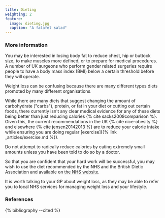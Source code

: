 ```yaml
---
title: Dieting
weighting: 2
feature:
  image: dieting.jpg
  caption: "A falafel salad"
---
```


### More information

You may be interested in losing body fat to reduce chest, hip or buttock size, to make muscles more defined, or to prepare for medical procedures. A number of UK surgeons who perform gender related surgeries require people to have a body mass index (BMI) below a certain threshold before they will operate. 

Weight loss can be confusing because there are many different types diets promoted by many different organisations. 

While there are many diets that suggest changing the amount of carbohydrate ("carbs"), protein, or fat in your diet or cutting out certain foods, there currently isn't any clear medical evidence for any of these diets being better than just reducing calories {% cite sacks2009comparison %}. Given this, the current recommendations in the UK {% cite nice-obesity %} and elsewhere {% cite jensen20142013 %} are to reduce your calorie intake while ensuring you are doing regular [exercise]({% link _articles/exercise.md %}).

Do not attempt to radically reduce calories by eating extremely small amounts unless you have been told to do so by a doctor.

So that you are confident that your hard work will be successful, you may wish to use the diet recommended by the NHS and the British Dietic Association and available on [the NHS website](http://www.nhs.uk/Livewell/weight-loss-guide/Pages/losing-weight-getting-started.aspx).

It is worth talking to your GP about weight loss, as they may be able to refer you to local NHS services for managing weight loss and your lifestyle.

### References

{% bibliography --cited %}